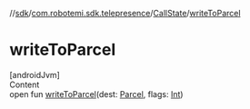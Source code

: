 //[sdk](../../../index.md)/[com.robotemi.sdk.telepresence](../index.md)/[CallState](index.md)/[writeToParcel](write-to-parcel.md)



# writeToParcel  
[androidJvm]  
Content  
open fun [writeToParcel](write-to-parcel.md)(dest: [Parcel](https://developer.android.com/reference/kotlin/android/os/Parcel.html), flags: [Int](https://kotlinlang.org/api/latest/jvm/stdlib/kotlin/-int/index.html))  



